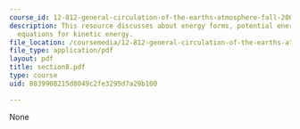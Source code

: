 ```yaml
---
course_id: 12-812-general-circulation-of-the-earths-atmosphere-fall-2005
description: This resource discusses about energy forms, potential energy and balance
  equations for kinetic energy.
file_location: /coursemedia/12-812-general-circulation-of-the-earths-atmosphere-fall-2005/8039908215d8049c2fe3295d7a29b100_section8.pdf
file_type: application/pdf
layout: pdf
title: section8.pdf
type: course
uid: 8039908215d8049c2fe3295d7a29b100

---
```

None